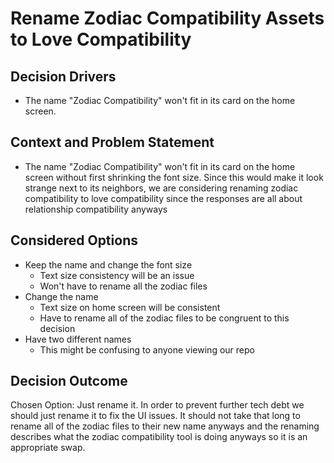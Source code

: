 # Rename Zodiac Compatibility Assets to Love Compatibility

## Decision Drivers
- The name "Zodiac Compatibility" won't fit in its card on the home screen.
  
## Context and Problem Statement
- The name "Zodiac Compatibility" won't fit in its card on the home screen without first shrinking the font size. Since this would make it look strange next to its neighbors, we are considering renaming zodiac compatibility to love compatibility since the responses are all about relationship compatibility anyways

## Considered Options

- Keep the name and change the font size
  - Text size consistency will be an issue
  - Won't have to rename all the zodiac files
- Change the name
  - Text size on home screen will be consistent
  - Have to rename all of the zodiac files to be congruent to this decision
- Have two different names
  - This might be confusing to anyone viewing our repo

## Decision Outcome
Chosen Option: Just rename it. In order to prevent further tech debt we should just rename it to fix the UI issues. It should not take that long to rename all of the zodiac files to their new name anyways and the renaming describes what the zodiac compatibility tool is doing anyways so it is an appropriate swap.

